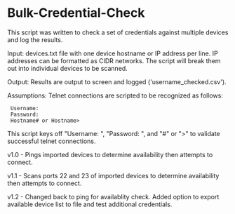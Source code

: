 # Bulk-Credential-Check

This script was written to check a set of credentials against multiple devices and log the results. 

Input: devices.txt file with one device hostname or IP address per line. IP addresses can be formatted as CIDR networks. The script will break them out into individual devices to be scanned.

Output: Results are output to screen and logged ('username_checked.csv').

Assumptions: Telnet connections are scripted to be recognized as follows:

     Username:
     Password:
     Hostname# or Hostname>

This script keys off "Username: ", "Password: ", and "#" or ">" to validate successful telnet connections.


v1.0 - Pings imported devices to determine availability then attempts to connect.

v1.1 - Scans ports 22 and 23 of imported devices to determine availability then attempts to connect.

v1.2 - Changed back to ping for availablity check. Added option to export available device list to file and test additional credentials.
